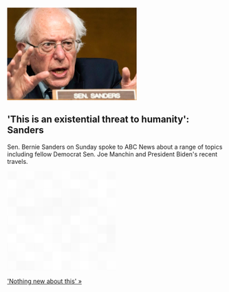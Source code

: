 
!['This is an existential threat to humanity': Sanders](./20220717235839.png)
## 'This is an existential threat to humanity': Sanders

Sen. Bernie Sanders on Sunday spoke to ABC News about a range of topics including fellow Democrat Sen. Joe Manchin and President Biden's recent travels.

![pic](../square_bg.png)

['Nothing new about this' »](https://www.yahoo.com/gma/sanders-manchin-intentionally-sabotaging-presidents-132625928.html)

